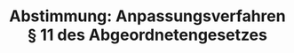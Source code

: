 ---
abstimmung:
  abstimmung: 3
  bundestagssitzung: 5
  datum: 13. Dezember 2017
  legislaturperiode: 19
categories:
- Bundestag
- Recht
data:
- title: Abstimmungsergebnis 20171213_3-data.pdf
  url: /res/2021-btw/abstimmungsergebnisse/20171213_3-data.pdf
- title: Abstimmungsergebnis 20171213_3_xls-data.xls
  url: /res/2021-btw/abstimmungsergebnisse/20171213_3_xls-data.xls
- title: Abstimmungsergebnis 20171213_3_xls-datacsv
  url: /res/2021-btw/abstimmungsergebnisse/csv/20171213_3_xls-datacsv
documents:
- local: /res/2021-btw/drucksachen/00236.pdf
  title: Drucksache 19/00236
  url: https://dip21.bundestag.de/dip21/btd/19/002/1900236.pdf
ergebnis:
  AfD:
    enthaltung: 1
    gesamt: 92
    ja: 0
    nein: 87
    nichtabgegeben: 4
    ungueltig: 0
  Bündnis 90/Die Grünen:
    enthaltung: 0
    gesamt: 67
    ja: 65
    nein: 1
    nichtabgegeben: 1
    ungueltig: 0
  Die Linke:
    enthaltung: 2
    gesamt: 69
    ja: 0
    nein: 63
    nichtabgegeben: 4
    ungueltig: 0
  FDP:
    enthaltung: 2
    gesamt: 80
    ja: 69
    nein: 1
    nichtabgegeben: 8
    ungueltig: 0
  cdu/csu:
    enthaltung: 2
    gesamt: 246
    ja: 230
    nein: 0
    nichtabgegeben: 14
    ungueltig: 0
  file: 20171213_3_xls-data.xls
  fraktionslos:
    enthaltung: 0
    gesamt: 2
    ja: 0
    nein: 0
    nichtabgegeben: 2
    ungueltig: 0
  spd:
    enthaltung: 1
    gesamt: 153
    ja: 140
    nein: 0
    nichtabgegeben: 12
    ungueltig: 0
layout: abstimmung
links:
- title: Link zu bundestag.de
  url: https://www.bundestag.de/parlament/plenum/abstimmung/abstimmung?id=495
preview: 'Deutscher Bundestag


  5. Sitzung des Deutschen Bundestages

  am Mittwoch, 13. Dezember 2017


  Endgültiges Ergebnis der Namentlichen Abstimmung Nr. 3


  Antrag der Fraktionen CDU/CSU, SPD und FDP

  Anpassungsverfahren gemäß § 11 Absatz 4 des Abgeordnetengesetzes

  Drs. 19/236'
tags:
- Bundestag
- Gesetz
title: 'Abstimmung: Anpassungsverfahren § 11 des Abgeordnetengesetzes'
---